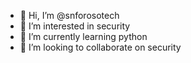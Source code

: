- 👋 Hi, I’m @snforosotech
- 👀 I’m interested in security
- 🌱 I’m currently learning python
- 💞️ I’m looking to collaborate on security


<!---
snforosotech/snforosotech is a ✨ special ✨ repository because its `README.md` (this file) appears on your GitHub profile.
You can click the Preview link to take a look at your changes.
--->

